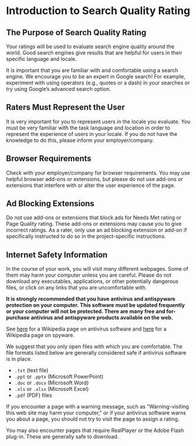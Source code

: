 # Introduction to Search Quality Rating

## The Purpose of Search Quality Rating

Your ratings will be used to evaluate search engine quality around the world. Good search engines give results that are helpful for users in their specific language and locale.

It is important that you are familiar with and comfortable using a search engine. We encourage you to be an expert in Google search! For example, experiment with using operators (e.g., quotes or a dash) in your searches or try using Google’s advanced search option.

## Raters Must Represent the User

It is very important for you to represent users in the locale you evaluate. You must be very familiar with the task language and location in order to represent the experience of users in your locale. If you do not have the knowledge to do this, please inform your employer/company.

## Browser Requirements

Check with your employer/company for browser requirements. You may use helpful browser add-ons or extensions, but please do not use add-ons or extensions that interfere with or alter the user experience of the page.

## Ad Blocking Extensions

Do not use add-ons or extensions that block ads for Needs Met rating or Page Quality rating. These add-ons or extensions may cause you to give incorrect ratings. As a rater, only use an ad blocking extension or add-on if specifically instructed to do so in the project-specific instructions.

## Internet Safety Information

In the course of your work, you will visit many different webpages. Some of them may harm your computer unless you are careful. Please do not download any executables, applications, or other potentially dangerous files, or click on any links that you are uncomfortable with.

**It is strongly recommended that you have antivirus and antispyware protection on your computer. This software must be updated frequently or your computer will not be protected. There are many free and for-purchase antivirus and antispyware products available on the web.**

See [here](http://en.wikipedia.org/wiki/Antivirus_software) for a Wikipedia page on antivirus software and [here](http://en.wikipedia.org/wiki/Spyware) for a Wikipedia page on spyware.

We suggest that you only open files with which you are comfortable. The file formats listed below are generally considered safe if antivirus software is in place.

- `.txt` (text file)
- `.ppt` or `.pptx` (Microsoft PowerPoint)
- `.doc` or `.docx` (Microsoft Word)
- `.xls` or `.xlsx` (Microsoft Excel)
- `.pdf` (PDF) files

If you encounter a page with a warning message, such as "Warning-visiting this web site may harm your computer," or if your antivirus software warns you about a page, you should not try to visit the page to assign a rating.

You may also encounter pages that require RealPlayer or the Adobe Flash plug-in. These are generally safe to download.
